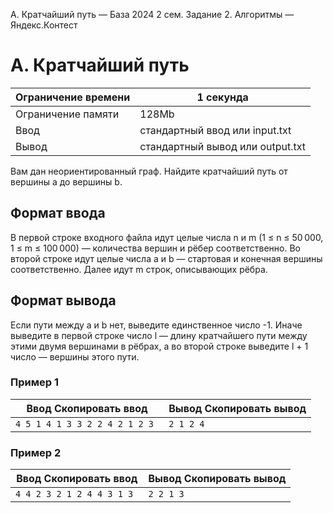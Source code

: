 A. Кратчайший путь — База 2024 2 сем. Задание 2. Алгоритмы — Яндекс.Контест

# A. Кратчайший путь

| Ограничение времени | 1 секунда |
| --- | --- |
| Ограничение памяти | 128Mb |
| Ввод | стандартный ввод или input.txt |
| Вывод | стандартный вывод или output.txt |

Вам дан неориентированный граф. Найдите кратчайший путь от вершины a до вершины b.

## Формат ввода

В первой строке входного файла идут целые числа n и m (1 ≤ n ≤ 50 000, 1 ≤ m ≤ 100 000) — количества вершин и рёбер соответственно. Во второй строке идут целые числа a и b — стартовая и конечная вершины соответственно. Далее идут m строк, описывающих рёбра.

## Формат вывода

Если пути между a и b нет, выведите единственное число -1. Иначе выведите в первой строке число l — длину кратчайшего пути между этими двумя вершинами в рёбрах, а во второй строке выведите l + 1 число — вершины этого пути.

### Пример 1

| Ввод Скопировать ввод | Вывод Скопировать вывод |
| --- | --- |
| `4 5 1 4 1 3 3 2 2 4 2 1 2 3 ` | `2 1 2 4  ` |

### Пример 2

| Ввод Скопировать ввод | Вывод Скопировать вывод |
| --- | --- |
| `4 4 2 3 2 1 2 4 4 3 1 3 ` | `2 2 1 3  ` |
